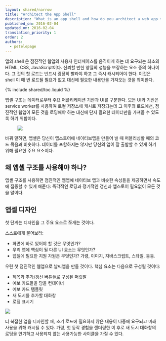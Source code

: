 ```yaml
---
layout: shared/narrow
title: "Architect the App Shell"
description: "What is an app shell and how do you architect a web app to use the app shell model?"
published_on: 2016-02-04
updated_on: 2016-02-04
translation_priority: 1
order: 2
authors:
  - petelepage
---
```


<p class="intro">
앱의 shell 은 점진적인 웹앱의 사용자 인터페이스를 움직이게 하는 데 요구되는 최소의 HTML, CSS, JavaScript이다. 신뢰할 만한 양질의 성능을 보장하는 요소 중의 하나이다. 그 것의 첫 로드는 반드시 굉장히 빨라야 하고 그 즉시 캐시되어야 한다. 이것은 shell 이 매 번 로드될 필요가 없고 대신에 필요한 내용만을 가져오는 것을 의미한다.
</p>

{% include shared/toc.liquid %}

앱셸 구조는 데이터로부터 주요 어플리케이션 기반과 UI를 구분한다. 모든 UI와 기반은 service worker를 사용하여 로컬 저장소에 캐시로 저장되는데 그 이후의 로드에선, 점진적인 웹앱이 모든 것을 로딩해야 하는 대신에 단지 필요한 데이터만을 가져올 수 있도록 하기 위함이다.

<figure>
  <img src="images/appshell.jpg" /> 
</figure>

바꿔 말하면,  앱셸은 당신이 앱스토어에 네이티브앱을 만들어 낼 때 퍼블리싱할 때의 코드 묶음과 비슷하다. 데이터를 포함하지는 않지만 당신의 앱이 잘 출발할 수 있게 하기 위해 필요한 주요 요소이다.

## 왜 앱셸 구조를 사용해야 하나?

앱셸 구조를 사용하면 점진적인 웹앱에 네이티브 앱과 비슷한 속성들을 제공하면서 속도에 집중할 수 있게 해준다: 즉각적인 로딩과 정기적인 갱신과 앱스토어 필요없이 모든 것을 말이다.

## 앱셸 디자인

첫 단계는 디자인을 그 주요 요소로 쪼개는 것이다.

스스로에게 물어보라:

* 화면에 바로 있어야 할 것은 무엇인가?
* 우리 앱에 핵심이 될 다른 UI 요소는 무엇인가? 
* 앱셸에 필요한 지원 자원은 무엇인가? 가령, 이미지, 자바스크립트, 스타일, 등등.

우린 첫 점진적인 웹앱으로 날씨앱을 만들 것이다. 핵심 요소는 다음으로 구성될 것이다:

<div class="mdl-grid">
  <div class="mdl-cell mdl-cell--6-col">
    <ul>
      <li>제목과 추가/갱신 버튼들로 구성된 머릿말</li>
      <li>예보 카드들을 담을 컨테이너</li>
      <li>예보 카드 템플릿</li>
      <li>새 도시를 추가할 대화창</li>
      <li>로딩 표시기</li> 
    </ul>
  </div>
  <div class="mdl-cell mdl-cell--6-col">
    <img src="images/weather-ss.png">
  </div>
</div>

더 복잡한 앱을 디자인할 때, 초기 로드에 필요하지 않은 내용이 나중에 요구되고 미래 사용을 위해 캐시될 수 있다. 가령,  첫 동작 경험을 렌더링한 이 후로 새 도시 대화창의 로딩을 연기하고 사용되지 않는 사용가능한 사이클을 가질 수 있다.

